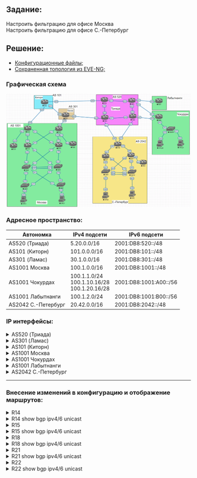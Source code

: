 ## Задание:

Настроить фильтрацию для офисе Москва
<br>
Настроить фильтрацию для офисе С.-Петербург

##  Решение:

- [Конфигурационные файлы;](configs/)
- [Сохраненная топология из EVE-NG;](eve-ng_lab_BGP_filter.zip)

### Графическая схема

![](Topology.PNG)

### Адресное пространство:

| **Автономка**       | **IPv4 подсети**                                 | **IPv6 подсети**       |
|---------------------|--------------------------------------------------|------------------------|
| AS520 (Триада)      | 5.20.0.0/16                                      | 2001:DB8:520::/48      |
| AS101 (Киторн)      | 101.0.0.0/16                                     | 2001:DB8:101::/48      |
| AS301 (Ламас)       | 30.1.0.0/16                                      | 2001:DB8:301::/48      |
| AS1001 Москва       | 100.1.0.0/16                                     | 2001:DB8:1001::/48     |
| AS1001 Чокурдах     | 100.1.1.0/24<br>100.1.10.16/28<br>100.1.20.16/28 | 2001:DB8:1001:A00::/56 |
| AS1001 Лабытнанги   | 100.1.2.0/24                                     | 2001:DB8:1001:B00::/56 |
| AS2042 С.-Петербург | 20.42.0.0/16                                     | 2001:DB8:2042::/48     |

### IP интерфейсы:

<details>
  <summary>AS520 (Триада)</summary>

| **Device** |            **Interface**            |                                **IPv4 Address**                                |                                                                                **IPv6 Address**                                                                        |
|:----------:|:-----------------------------------:|:------------------------------------------------------------------------------:|:----------------------------------------------------------------------------------------------------------------------------------------------------------------------:|
|   **R23**  |     Lo1<br>e0/0<br>e0/1<br>e0/2     |         5.20.0.23/32<br>5.20.23.0/31<br>172.16.1.0/31<br>172.16.1.2/31         |                                            2001:DB8:520::23/128<br>FE80::23 link-local<br>FE80::23 link-local<br>FE80::23 link-local                                   |
|   **R24**  | Lo1<br>e0/0<br>e0/1<br>e0/2<br>e0/3 | 5.20.0.24/32<br>5.20.24.0/31<br>172.16.1.4/31<br>172.16.1.3/31<br>5.20.24.2/31 | 2001:DB8:520::24/128<br>FE80::24 link-local, 2001:DB8:520:24E0::24/112<br>FE80::24 link-local<br>FE80::24 link-local<br>FE80::24 link-local, 2001:DB8:520:24E3::24/112 |
|   **R25**  | Lo1<br>e0/0<br>e0/1<br>e0/2<br>e0/3 | 5.20.0.25/32<br>172.16.1.1/31<br>5.20.25.0/31<br>172.16.1.6/31<br>5.20.25.2/31 |                                2001:DB8:520::25/128<br>FE80::25 link-local<br>FE80::25 link-local<br>FE80::25 link-local<br>FE80::25 link-local                        |
|   **R26**  | Lo1<br>e0/0<br>e0/1<br>e0/2<br>e0/3 | 5.20.0.26/32<br>172.16.1.5/31<br>5.20.26.0/31<br>172.16.1.7/31<br>5.20.26.2/31 |                 2001:DB8:520::26/128<br>FE80::26 link-local<br>FE80::26 link-local<br>FE80::26 link-local<br>FE80::26 link-local, 2001:DB8:520:26E3::26/112            |
</details>

<details>
  <summary>AS301 (Ламас)</summary>

| **Device** | **Interface**               | **IPv4 Address**                                               | **IPv6 Address**                                                                                                                                                           |
|------------|-----------------------------|----------------------------------------------------------------|----------------------------------------------------------------------------------------------------------------------------------------------------------------------------|
| **R21**    | Lo1<br>e0/0<br>e0/1<br>e0/2 | 30.1.0.21/32<br>30.1.100.0/31<br>172.16.1.0/31<br>5.20.24.1/31 | 2001:DB8:301::21/128<br>FE80::21 link-local, 2001:DB8:301:21E0::21/112<br>FE80::21 link-local, 2001:DB8:301:21E1::21/112<br>FE80::21 link-local, 2001:DB8:520:24E0::21/112 |
</details>

<details>
  <summary>AS101 (Киторн)</summary>

| **Device** | **Interface**               | **IPv4 Address**                                                 | **IPv6 Address**                                                                                                                                |
|------------|-----------------------------|------------------------------------------------------------------|-------------------------------------------------------------------------------------------------------------------------------------------------|
| **R22**    | Lo1<br>e0/0<br>e0/1<br>e0/2 | 101.0.0.22/32<br>101.0.100.0/31<br>172.16.1.1/31<br>5.20.23.1/31 | 2001:DB8:101::22/128<br>FE80::22 link-local, 2001:DB8:101:22E0::22/112<br>FE80::22 link-local, 2001:DB8:301:21E1::22/112<br>FE80::22 link-local |
</details>

<details>
  <summary>AS1001 Москва</summary>

| **Device** | **Interface**                                  | **IPv4 Address**                                                                                       | **IPv6 Address**                                                                                                                             |
|------------|------------------------------------------------|--------------------------------------------------------------------------------------------------------|----------------------------------------------------------------------------------------------------------------------------------------------|
| **VPC1**   | eth0                                           | 100.1.10.2/28 gw 100.1.10.1                                                                            | 2001:DB8:1001:10::/64 (SLAAC)                                                                                                                |
| **VPC7**   | eth0                                           | 100.1.20.2/28 gw 100.1.20.1                                                                            | 2001:DB8:1001:20::/64 (SLAAC)                                                                                                                |
| **SW2**    | Lo1<br>e0/0<br>e0/1<br>vlan20                  | 100.1.0.2/32<br>172.16.1.27/31<br>172.16.1.23/31<br>100.1.20.1/28                                      | 2001:DB8:1001::2/128<br>FE80::2 link-local<br>FE80::2 link-local<br>2001:DB8:1001:20::1/64                                                   |
| **SW3**    | Lo1<br>e0/0<br>e0/1<br>vlan10                  | 100.1.0.3/32<br>172.16.1.21/31<br>172.16.1.29/31<br>100.1.10.1/28                                      | 2001:DB8:1001::3/128<br>FE80::3 link-local<br>FE80::3 link-local<br>2001:DB8:1001:10::1/64                                                   |
| **SW4**    | Lo1<br>e0/0<br>e0/1<br>e1/0<br>e1/1<br>vlan201 | 100.1.0.4/32<br>172.16.1.20/31<br>172.16.1.22/31<br>172.16.1.13/31<br>172.16.1.19/31<br>172.16.1.24/31 | 2001:DB8:1001::4/128<br>FE80::4 link-local<br>FE80::4 link-local<br>FE80::4 link-local<br>FE80::4 link-local<br>FE80::4 link-local           |
| **SW5**    | Lo1<br>e0/0<br>e0/1<br>e1/0<br>e1/1<br>vlan201 | 100.1.0.5/32<br>172.16.1.26/31<br>172.16.1.28/31<br>172.16.1.17/31<br>172.16.1.15/31<br>172.16.1.25/31 | 2001:DB8:1001::5/128<br>FE80::5 link-local<br>FE80::5 link-local<br>FE80::5 link-local<br>FE80::5 link-local<br>FE80::5 link-local           |
| **R12**    | Lo1<br>e0/0<br>e0/1<br>e0/2<br>e0/3            | 100.1.0.12/32<br>172.16.1.12/31<br>172.16.1.14/31<br>172.16.1.1/31<br>172.16.1.9/31                    | 2001:DB8:1001::12/128<br>FE80::12 link-local<br>FE80::12 link-local<br>FE80::12 link-local<br>FE80::12 link-local                            |
| **R13**    | Lo1<br>e0/0<br>e0/1<br>e0/2<br>e0/3            | 100.1.0.13/32<br>172.16.1.16/31<br>172.16.1.18/31<br>172.16.1.7/31<br>172.16.1.3/31                    | 2001:DB8:1001::13/128<br>FE80::13 link-local<br>FE80::13 link-local<br>FE80::13 link-local<br>FE80::13 link-local                            |
| **R14**    | Lo1<br>e0/0<br>e0/1<br>e0/2<br>e0/3            | 100.1.0.14/32<br>172.16.1.0/31<br>172.16.1.2/31<br>101.0.100.1/31<br>172.16.1.4/31                     | 2001:DB8:1001::14/128<br>FE80::14 link-local<br>FE80::14 link-local<br>FE80::14 link-local, 2001:DB8:101:22E0::14/112<br>FE80::14 link-local |
| **R15**    | Lo1<br>e0/0<br>e0/1<br>e0/2<br>e0/3            | 100.1.0.15/32<br>172.16.1.6/31<br>172.16.1.8/31<br>30.1.100.1/31<br>172.16.1.10/31                     | 2001:DB8:1001::15/128<br>FE80::15 link-local<br>FE80::15 link-local<br>FE80::15 link-local, 2001:DB8:301:21E0::15/112<br>FE80::15 link-local |
| **R19**    | Lo1<br>e0/0                                    | 100.1.0.19/32<br>172.16.1.5/31                                                                         | 2001:DB8:1001::19/128<br>FE80::19 link-local                                                                                                 |
| **R20**    | Lo1<br>e0/0                                    | 100.1.0.20/32<br>172.16.1.11/31                                                                        | 2001:DB8:1001::20/128<br>FE80::20 link-local                                                                                                 |
</details>

<details>
  <summary>AS1001 Чокурдах</summary>

| **Device** | **Interface**                   | **IPv4 Address**                                                | **IPv6 Address**                                                                                   |
|------------|---------------------------------|-----------------------------------------------------------------|----------------------------------------------------------------------------------------------------|
| **VPC30**  | eth0                            | 100.1.10.18/28 gw 100.1.10.17                                   | 2001:DB8:1001:A10::/64 (SLAAC)                                                                     |
| **VPC31**  | eth0                            | 100.1.20.18/28 gw 100.1.20.17                                   | 2001:DB8:1001:A20::/64 (SLAAC)                                                                     |
| **R28**    | Lo1<br>e0/0<br>e0/1<br>e0/2     | 100.1.1.28<br>5.20.26.1/31<br>5.20.25.3/31<br>172.16.1.0/31     | 2001:DB8:1001:AA1::28<br>FE80::28 link-local<br>FE80::28 link-local<br>FE80::28 link-local         |
| **SW29**   | Lo1<br>e0/2<br>vlan10<br>vlan20 | 100.1.1.29<br>172.16.1.1/31<br>100.1.10.17/28<br>100.1.20.17/28 | 2001:DB8:1001:AA1::29<br>FE80::29 link-local<br>2001:DB8:1001:A10::1/64<br>2001:DB8:1001:A20::1/64 |
</details>

<details>
  <summary>AS1001 Лабытнанги</summary>

| **Device** | **Interface** | **IPv4 Address**              | **IPv6 Address**                                 |
|------------|---------------|-------------------------------|--------------------------------------------------|
| **R27**    | Lo1<br>e0/0   | 100.1.2.27/32<br>5.20.25.1/31 | 2001:DB8:1001:BB2::27/128<br>FE80::27 link-local |
</details>

<details>
  <summary>AS2042 С.-Петербург</summary>

| **Device** | **Interface**                            | **IPv4 Address**                                                                    | **IPv6 Address**                                                                                                                                                        |
|------------|------------------------------------------|-------------------------------------------------------------------------------------|-------------------------------------------------------------------------------------------------------------------------------------------------------------------------|
| **VPC**    | eth0                                     | 20.42.10.2/28 gw 20.42.10.1                                                         | 2001:DB8:2042:10::/64 (SLAAC)                                                                                                                                           |
| **VPC8**   | eth0                                     | 20.42.20.2/28 gw 20.42.20.1                                                         | 2001:DB8:2042:20::/64 (SLAAC)                                                                                                                                           |
| **SW9**    | Lo1<br>e0/3<br>e1/0<br>vlan10<br>vlan251 | 20.42.0.9/32<br>172.16.1.11/31<br>172.16.1.7/31<br>20.42.10.1/28<br>172.16.1.14/31  | 2001:DB8:2042::9/128<br>FE80::9 link-local<br>FE80::9 link-local<br>2001:DB8:2042:10::1/64<br>FE80::9 link-local                                                        |
| **SW10**   | Lo1<br>e0/3<br>e1/0<br>vlan20<br>vlan251 | 100.1.0.10/32<br>172.16.1.5/31<br>172.16.1.13/31<br>100.1.20.1/28<br>172.16.1.15/31 | 2001:DB8:2042::10/128<br>FE80::10 link-local<br>FE80::10 link-local<br>2001:DB8:2042:20::1/64<br>FE80::10 link-local                                                    |
| **R16**    | Lo1<br>e0/0<br>e0/1<br>e0/2<br>e0/3      | 20.42.0.16/32<br>172.16.1.4/31<br>172.16.1.1/31<br>172.16.1.6/31<br>172.16.1.8/31   | 2001:DB8:2042::16/128<br>FE80::16 link-local<br>FE80::16 link-local<br>FE80::16 link-local<br>FE80::16 link-local                                                       |
| **R17**    | Lo1<br>e0/0<br>e0/1<br>e0/2              | 20.42.0.17/32<br>172.16.1.10/31<br>172.16.1.3/31<br>172.16.1.12/31                  | 2001:DB8:2042::17/128<br>FE80::17 link-local<br>FE80::17 link-local<br>FE80::17 link-local                                                                              |
| **R18**    | Lo1<br>e0/0<br>e0/1<br>e0/2<br>e0/3      | 20.42.0.18/32<br>172.16.1.0/31<br>172.16.1.2/31<br>5.20.24.3/31<br>5.20.26.3/31     | 2001:DB8:2042::18/128<br>FE80::18 link-local<br>FE80::18 link-local<br>FE80::18 link-local, 2001:DB8:520:24E3::18/112<br>FE80::18 link-local, 2001:DB8:520:26E3::18/112 |
| **R32**    | Lo1<br>e0/0                              | 20.42.0.32/32<br>172.16.1.9/31                                                      | 2001:DB8:2042::32/128<br>FE80::32 link-local                                                                                                                            |
</details>

<hr>

### Внесение изменений в конфигурацию и отображение маршрутов:
<details>
  <summary>R14</summary>
<pre>
!
router bgp 1001
 !
 address-family ipv4
  redistribute static
  neighbor 100.1.0.15 weight 33333
  neighbor 101.0.100.0 prefix-list MSK out
  neighbor 101.0.100.0 filter-list 1 out
 exit-address-family
 !
 address-family ipv6
  redistribute static
  neighbor 2001:DB8:101:22E0::22 prefix-list MSK_v6 out
  neighbor 2001:DB8:101:22E0::22 filter-list 1 out
  neighbor 2001:DB8:1001::15 weight 33333
 exit-address-family
!
ip prefix-list MSK seq 20 deny 100.1.0.0/16 ge 17
ip prefix-list MSK seq 30 permit 0.0.0.0/0 le 32
!
ipv6 prefix-list MSK_v6 seq 20 deny 2001:DB8:1001::/48 ge 49
ipv6 prefix-list MSK_v6 seq 30 permit ::/0 le 128
!
ip as-path access-list 1 permit ^$
ip as-path access-list 1 deny .*
!
ip route 100.1.1.0 255.255.255.0 101.0.100.0 201
ip route 100.1.2.0 255.255.255.0 101.0.100.0 201
ip route 100.1.10.16 255.255.255.240 101.0.100.0 201
ip route 100.1.20.16 255.255.255.240 101.0.100.0 201
!
ipv6 route 2001:DB8:1001:A00::/56 Ethernet0/2 FE80::22 201
ipv6 route 2001:DB8:1001:B00::/56 Ethernet0/2 FE80::22 201
!
</pre>
</details>
<details>
  <summary>R14 show bgp ipv4/6 unicast</summary>
<pre>
R14#show bgp ipv4 unicast
BGP table version is 23, local router ID is 100.1.0.14
...
     Network          Next Hop            Metric LocPrf Weight Path
 r>i 0.0.0.0          100.1.0.15               0    150  33333 301 i
 r                    101.0.100.0                            0 101 i
 *>i 20.42.0.0/16     100.1.0.15               0    150  33333 301 520 2042 i
 r>i 100.1.0.0/16     100.1.0.15               0    100  33333 i
 r                    0.0.0.0                  0         32768 i
 *>i 100.1.1.0/24     100.1.0.15               0    100  33333 ?
 *>i 100.1.2.0/24     100.1.0.15               0    100  33333 ?
 *>i 100.1.10.16/28   100.1.0.15               0    100  33333 ?
 *>i 100.1.20.16/28   100.1.0.15               0    100  33333 ?

R14#show bgp ipv6 unicast
BGP table version is 10, local router ID is 100.1.0.14
...
 r>i ::/0             2001:DB8:1001::15
                                                0    150  33333 301 i
 r                    2001:DB8:101:22E0::22
                                                              0 101 i
 r>i 2001:DB8:1001::/48
                       2001:DB8:1001::15
                                                0    100  33333 i
 r                    ::                       0         32768 i
 *>i 2001:DB8:1001:A00::/56
                       2001:DB8:1001::15
                                                0    100  33333 ?
 *>i 2001:DB8:1001:B00::/56
                       2001:DB8:1001::15
                                                0    100  33333 ?
 *>i 2001:DB8:2042::/48
                       2001:DB8:1001::15
                                                0    150  33333 301 520 2042 i
</pre>
</details>

<details>
  <summary>R15</summary>
<pre>
!
router bgp 1001
 !
 address-family ipv4
  redistribute static
  neighbor 30.1.100.0 prefix-list MSK out
  neighbor 30.1.100.0 filter-list 1 out
 exit-address-family
 !
 address-family ipv6
  redistribute static
  neighbor 2001:DB8:301:21E0::21 prefix-list MSK_v6 out
  neighbor 2001:DB8:301:21E0::21 filter-list 1 out
 exit-address-family
!
ip prefix-list MSK seq 20 deny 100.1.0.0/16 ge 17
ip prefix-list MSK seq 30 permit 0.0.0.0/0 le 32
!
ipv6 prefix-list MSK_v6 seq 20 deny 2001:DB8:1001::/48 ge 49
ipv6 prefix-list MSK_v6 seq 30 permit ::/0 le 128
!
ip as-path access-list 1 permit ^$
ip as-path access-list 1 deny .*
!
ip route 100.1.1.0 255.255.255.0 30.1.100.0
ip route 100.1.2.0 255.255.255.0 30.1.100.0
ip route 100.1.10.16 255.255.255.240 30.1.100.0
ip route 100.1.20.16 255.255.255.240 30.1.100.0
!
ipv6 route 2001:DB8:1001:A00::/56 Ethernet0/2 FE80::21
ipv6 route 2001:DB8:1001:B00::/56 Ethernet0/2 FE80::21
!
</pre>
</details>
<details>
  <summary>R15 show bgp ipv4/6 unicast</summary>
<pre>
R15#show bgp ipv4 unicast
BGP table version is 8, local router ID is 100.1.0.15
...
     Network          Next Hop            Metric LocPrf Weight Path
 *>  0.0.0.0          30.1.100.0                    150      0 301 i
 *>  20.42.0.0/16     30.1.100.0                    150      0 301 520 2042 i
 *>  100.1.0.0/16     0.0.0.0                  0         32768 i
 *>  100.1.1.0/24     30.1.100.0               0         32768 ?
 *>  100.1.2.0/24     30.1.100.0               0         32768 ?
 *>  100.1.10.16/28   30.1.100.0               0         32768 ?
 *>  100.1.20.16/28   30.1.100.0               0         32768 ?

R15#show bgp ipv6 unicast
BGP table version is 6, local router ID is 100.1.0.15
...
     Network          Next Hop            Metric LocPrf Weight Path
 *>  ::/0             2001:DB8:301:21E0::21
                                                     150      0 301 i
 *>  2001:DB8:1001::/48
                       ::                       0         32768 i
 *>  2001:DB8:1001:A00::/56
                       FE80::21                 0         32768 ?
 *>  2001:DB8:1001:B00::/56
                       FE80::21                 0         32768 ?
 *>  2001:DB8:2042::/48
                       2001:DB8:301:21E0::21
                                                     150      0 301 520 2042 i
</pre>
</details>

<details>
  <summary>R18</summary>
<pre>
!
router bgp 2042
 !
 address-family ipv4
  neighbor 5.20.24.2 prefix-list SPB out
  neighbor 5.20.26.2 prefix-list SPB out
 exit-address-family
 !
 address-family ipv6
  neighbor 2001:DB8:520:24E3::24 prefix-list SPB_v6 out
  neighbor 2001:DB8:520:26E3::26 prefix-list SPB_v6 out
 exit-address-family
!
ip prefix-list SPB seq 10 permit 20.42.0.0/16
ip prefix-list SPB seq 20 deny 0.0.0.0/0 le 32
!
ipv6 prefix-list SPB_v6 seq 10 permit 2001:DB8:2042::/48
ipv6 prefix-list SPB_v6 seq 20 deny ::/0 le 128
!
</pre>
</details>
<details>
  <summary>R18 show bgp ipv4/6 unicast</summary>
<pre>
R18#show bgp ipv4 unicast
BGP table version is 57, local router ID is 20.42.0.18
...
     Network          Next Hop            Metric LocPrf Weight Path
 *m  0.0.0.0          5.20.26.2                              0 520 i
 *>                   5.20.24.2                              0 520 i
 *m  5.20.0.0/16      5.20.26.2                0             0 520 i
 *>                   5.20.24.2                0             0 520 i
 *>  20.42.0.0/16     172.16.1.1         1024640         32768 i
 *m  30.1.0.0/16      5.20.26.2                              0 520 301 i
 *>                   5.20.24.2                              0 520 301 i
 *m  100.1.0.0/16     5.20.24.2                              0 520 301 1001 i
 *>                   5.20.26.2                              0 520 301 1001 i
 *m  100.1.1.0/24     5.20.24.2                              0 520 ?
 *>                   5.20.26.2                0             0 520 ?
 *m  100.1.2.0/24     5.20.26.2                              0 520 ?
 *>                   5.20.24.2                              0 520 ?
 *m  100.1.10.16/28   5.20.24.2                              0 520 ?
 *>                   5.20.26.2                0             0 520 ?
 *m  100.1.20.16/28   5.20.24.2                              0 520 ?
 *>                   5.20.26.2                0             0 520 ?
 *m  101.0.0.0/16     5.20.26.2                              0 520 301 101 i
 *>                   5.20.24.2                              0 520 301 101 i
R18#show bgp ipv6 unicast
BGP table version is 50, local router ID is 20.42.0.18
...
 *m  ::/0             2001:DB8:520:26E3::26
                                                              0 520 i
 *>                   2001:DB8:520:24E3::24
                                                              0 520 i
 *m  2001:DB8:101::/48
                       2001:DB8:520:24E3::24
                                                              0 520 301 101 i
 *>                   2001:DB8:520:26E3::26
                                                              0 520 301 101 i
 *m  2001:DB8:301::/48
                       2001:DB8:520:24E3::24
                                                              0 520 301 i
 *>                   2001:DB8:520:26E3::26
                                                              0 520 301 i
 *m  2001:DB8:520::/48
                       2001:DB8:520:26E3::26
                                                0             0 520 i
 *>                   2001:DB8:520:24E3::24
                                                0             0 520 i
 *m  2001:DB8:1001::/48
                       2001:DB8:520:26E3::26
                                                              0 520 301 1001 i
 *>                   2001:DB8:520:24E3::24
                                                              0 520 301 1001 i
 *>  2001:DB8:1001:A00::/56
                       2001:DB8:520:26E3::26
                                                0             0 520 ?
 *                    2001:DB8:520:24E3::24
                                               10             0 520 ?
 *>  2001:DB8:1001:B00::/56
                       2001:DB8:520:26E3::26
                                                              0 520 ?
 *                    2001:DB8:520:24E3::24
                                               20             0 520 ?
 *>  2001:DB8:2042::/48
                       FE80::17           1024640         32768 i
</pre>
</details>

<details>
  <summary>R21</summary>
<pre>
!
router bgp 301
 !
 address-family ipv4
  neighbor 30.1.100.1 filter-list 1 out
 exit-address-family
 !
 address-family ipv6
  neighbor 2001:DB8:301:21E0::15 filter-list 1 out
 exit-address-family
!
ip as-path access-list 1 permit _2042$
ip as-path access-list 1 deny .*
!
</pre>
</details>
<details>
  <summary>R21 show bgp ipv4/6 unicast</summary>
<pre>
R21#show bgp ipv4 unicast
BGP table version is 12, local router ID is 30.1.0.21
...
     Network          Next Hop            Metric LocPrf Weight Path
 *   0.0.0.0          172.16.1.1               0             0 101 i
 *>                   5.20.24.0                              0 520 i
                      0.0.0.0                                0 i
 *>  5.20.0.0/16      5.20.24.0                0             0 520 i
 *>  20.42.0.0/16     5.20.24.0                              0 520 2042 i
 *>  30.1.0.0/16      0.0.0.0                  0         32768 i
 *>  100.1.0.0/16     30.1.100.1               0             0 1001 i
 *                    172.16.1.1                             0 101 1001 i
 *>  100.1.1.0/24     5.20.24.0                              0 520 ?
 *>  100.1.2.0/24     5.20.24.0                              0 520 ?
 *>  100.1.10.16/28   5.20.24.0                              0 520 ?
 *>  100.1.20.16/28   5.20.24.0                              0 520 ?
 *>  101.0.0.0/16     172.16.1.1               0             0 101 i
R21#show bgp ipv6 unicast
BGP table version is 10, local router ID is 30.1.0.21
...
     Network          Next Hop            Metric LocPrf Weight Path
 *   ::/0             2001:DB8:301:21E1::22
                                                0             0 101 i
 *>                   2001:DB8:520:24E0::24
                                                              0 520 i
                      ::                                     0 i
 *>  2001:DB8:101::/48
                       2001:DB8:301:21E1::22
                                                0             0 101 i
 *>  2001:DB8:301::/48
                       ::                       0         32768 i
 *>  2001:DB8:520::/48
                       2001:DB8:520:24E0::24
                                                0             0 520 i
 *>  2001:DB8:1001::/48
                       2001:DB8:301:21E0::15
                                                0             0 1001 i
 *                    2001:DB8:301:21E1::22
                                                              0 101 1001 i
 *>  2001:DB8:1001:A00::/56
                       2001:DB8:520:24E0::24
                                               10             0 520 ?
 *>  2001:DB8:1001:B00::/56
                       2001:DB8:520:24E0::24
                                               20             0 520 ?
 *>  2001:DB8:2042::/48
                       2001:DB8:520:24E0::24
                                                              0 520 2042 i
</pre>
</details>

<details>
  <summary>R22</summary>
<pre>
!
router bgp 101
 !
 address-family ipv4
  neighbor 101.0.100.1 prefix-list only-default out
 exit-address-family
 !
 address-family ipv6
  neighbor 2001:DB8:101:22E0::14 prefix-list only-default_v6 out
 exit-address-family
!
ip prefix-list only-default seq 10 deny 0.0.0.0/0 ge 1
!
ipv6 prefix-list only-default_v6 seq 10 deny ::/0 ge 1
!
</pre>
</details>
<details>
  <summary>R22 show bgp ipv4/6 unicast</summary>
<pre>
R22#show bgp ipv4 unicast
BGP table version is 12, local router ID is 101.0.0.22
...
     Network          Next Hop            Metric LocPrf Weight Path
 *   0.0.0.0          172.16.1.0                             0 301 520 i
 *>                   5.20.23.0                0         32768 i
                      0.0.0.0                                0 i
 *>  5.20.0.0/16      172.16.1.0                             0 301 520 i
 *>  20.42.0.0/16     172.16.1.0                             0 301 520 2042 i
 *>  30.1.0.0/16      172.16.1.0               0             0 301 i
 *   100.1.0.0/16     172.16.1.0                             0 301 1001 i
 *>                   101.0.100.1                            0 1001 i
 *>  100.1.1.0/24     172.16.1.0                             0 301 520 ?
 *>  100.1.2.0/24     172.16.1.0                             0 301 520 ?
 *>  100.1.10.16/28   172.16.1.0                             0 301 520 ?
 *>  100.1.20.16/28   172.16.1.0                             0 301 520 ?
 *>  101.0.0.0/16     0.0.0.0                  0         32768 i
R22#show bgp ipv6 unicast
BGP table version is 10, local router ID is 101.0.0.22
...
     Network          Next Hop            Metric LocPrf Weight Path
 *   ::/0             2001:DB8:301:21E1::21
                                                              0 301 520 i
 *>                   FE80::23                 0         32768 i
                      ::                                     0 i
 *>  2001:DB8:101::/48
                       ::                       0         32768 i
 *>  2001:DB8:301::/48
                       2001:DB8:301:21E1::21
                                                0             0 301 i
 *>  2001:DB8:520::/48
                       2001:DB8:301:21E1::21
                                                              0 301 520 i
 *   2001:DB8:1001::/48
                       2001:DB8:301:21E1::21
                                                              0 301 1001 i
 *>                   2001:DB8:101:22E0::14
                                                              0 1001 i
 *>  2001:DB8:1001:A00::/56
                       2001:DB8:301:21E1::21
                                                              0 301 520 ?
 *>  2001:DB8:1001:B00::/56
                       2001:DB8:301:21E1::21
                                                              0 301 520 ?
 *>  2001:DB8:2042::/48
                       2001:DB8:301:21E1::21
                                                              0 301 520 2042 i
</pre>
</details>